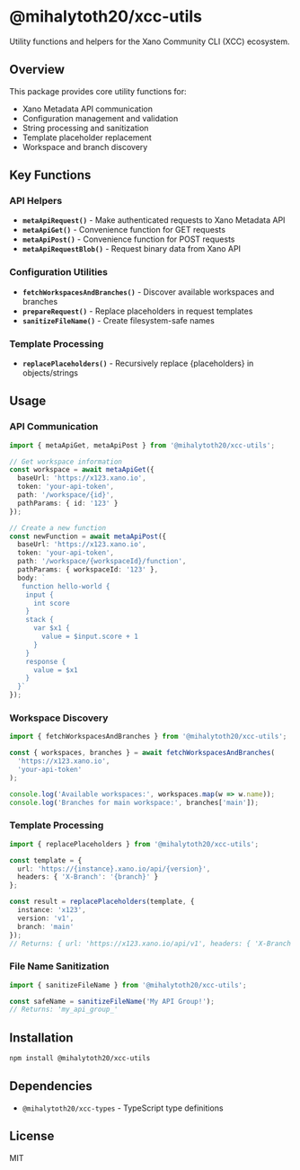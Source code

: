 # @mihalytoth20/xcc-utils

Utility functions and helpers for the Xano Community CLI (XCC) ecosystem.

## Overview

This package provides core utility functions for:
- Xano Metadata API communication
- Configuration management and validation
- String processing and sanitization
- Template placeholder replacement
- Workspace and branch discovery

## Key Functions

### API Helpers

- **`metaApiRequest()`** - Make authenticated requests to Xano Metadata API
- **`metaApiGet()`** - Convenience function for GET requests
- **`metaApiPost()`** - Convenience function for POST requests
- **`metaApiRequestBlob()`** - Request binary data from Xano API

### Configuration Utilities

- **`fetchWorkspacesAndBranches()`** - Discover available workspaces and branches
- **`prepareRequest()`** - Replace placeholders in request templates
- **`sanitizeFileName()`** - Create filesystem-safe names

### Template Processing

- **`replacePlaceholders()`** - Recursively replace {placeholders} in objects/strings

## Usage

### API Communication

```typescript
import { metaApiGet, metaApiPost } from '@mihalytoth20/xcc-utils';

// Get workspace information
const workspace = await metaApiGet({
  baseUrl: 'https://x123.xano.io',
  token: 'your-api-token',
  path: '/workspace/{id}',
  pathParams: { id: '123' }
});

// Create a new function
const newFunction = await metaApiPost({
  baseUrl: 'https://x123.xano.io',
  token: 'your-api-token',
  path: '/workspace/{workspaceId}/function',
  pathParams: { workspaceId: '123' },
  body: `
   function hello-world {
    input {
      int score
    }
    stack {
      var $x1 {
        value = $input.score + 1
      }
    }
    response {
      value = $x1
    }
  }`
});
```

### Workspace Discovery

```typescript
import { fetchWorkspacesAndBranches } from '@mihalytoth20/xcc-utils';

const { workspaces, branches } = await fetchWorkspacesAndBranches(
  'https://x123.xano.io',
  'your-api-token'
);

console.log('Available workspaces:', workspaces.map(w => w.name));
console.log('Branches for main workspace:', branches['main']);
```

### Template Processing

```typescript
import { replacePlaceholders } from '@mihalytoth20/xcc-utils';

const template = {
  url: 'https://{instance}.xano.io/api/{version}',
  headers: { 'X-Branch': '{branch}' }
};

const result = replacePlaceholders(template, {
  instance: 'x123',
  version: 'v1',
  branch: 'main'
});
// Returns: { url: 'https://x123.xano.io/api/v1', headers: { 'X-Branch': 'main' } }
```

### File Name Sanitization

```typescript
import { sanitizeFileName } from '@mihalytoth20/xcc-utils';

const safeName = sanitizeFileName('My API Group!');
// Returns: 'my_api_group_'
```

## Installation

```bash
npm install @mihalytoth20/xcc-utils
```

## Dependencies

- `@mihalytoth20/xcc-types` - TypeScript type definitions

## License

MIT
